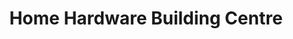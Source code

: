 ---
title: "Home Hardware Building Centre"
url: /picton/home-hardware-building-centre/
shop: doityourself
---